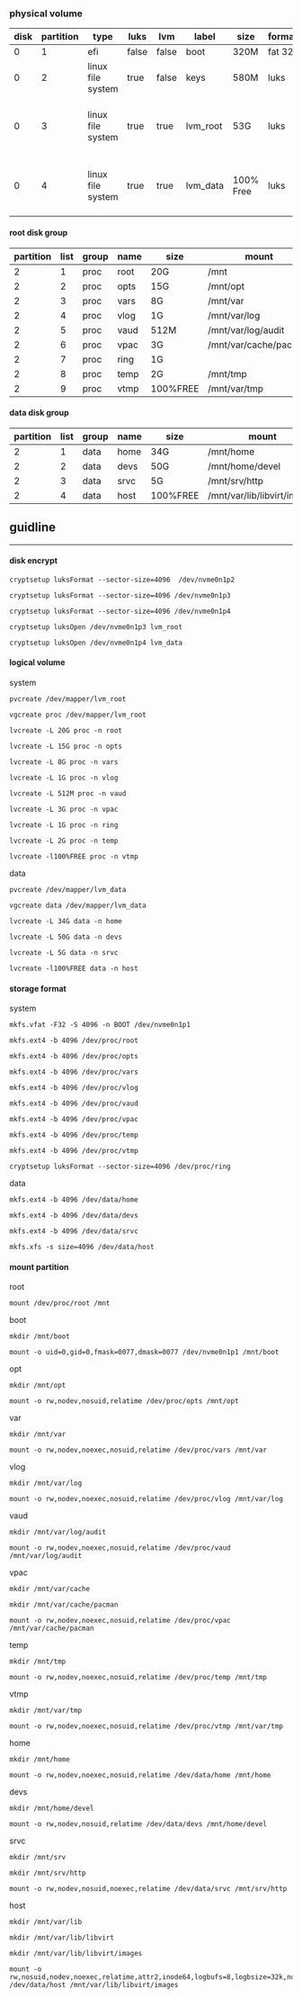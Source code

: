 ### physical volume
| disk | partition | type              | luks  | lvm   | label    | size      | format | mount                      |
| ---- | --------- | ----------------- | ----- | ----- | -------- | --------- | ------ | -------------------------- |
| 0    | 1         | efi               | false | false | boot     | 320M      | fat 32 | /boot                      |
| 0    | 2         | linux file system | true  | false | keys     | 580M      | luks   | none                       |
| 0    | 3         | linux file system | true  | true  | lvm_root | 53G       | luks   | see logical layout point 1 |
| 0    | 4         | linux file system | true  | true  | lvm_data | 100% Free | luks   | see logical layout point 1 |

#### root disk group

| partition | list | group | name | size | mount                    | format |
| --------- | ---- | ----- | ---- | ---- | -------------------------| ------ |
| 2         | 1    | proc  | root | 20G  | /mnt                     | ext4   |
| 2         | 2    | proc  | opts | 15G  | /mnt/opt                 | ext4   |
| 2         | 3    | proc  | vars | 8G   | /mnt/var                 | ext4   |
| 2         | 4    | proc  | vlog | 1G   | /mnt/var/log             | ext4   |
| 2         | 5    | proc  | vaud | 512M | /mnt/var/log/audit       | ext4   |
| 2         | 6    | proc  | vpac | 3G   | /mnt/var/cache/pacman    | ext4   |
| 2         | 7    | proc  | ring | 1G   |                          | ext4   |
| 2         | 8    | proc  | temp | 2G   | /mnt/tmp                 | ext4   |
| 2         | 9    | proc  | vtmp | 100%FREE    | /mnt/var/tmp      | ext4   |

#### data disk group

| partition | list | group | name | size     | mount                       | format |
| --------- | ---- | ----- | ---- | -------- | ----------------------------| ------ |
| 2         | 1    | data  | home | 34G      | /mnt/home                   | ext4   |
| 2         | 2    | data  | devs | 50G      | /mnt/home/devel             | ext4   |
| 2         | 3    | data  | srvc | 5G       | /mnt/srv/http               | ext4   |
| 2         | 4    | data  | host | 100%FREE | /mnt/var/lib/libvirt/images | xfs    |

## guidline
---
#### disk encrypt
```
cryptsetup luksFormat --sector-size=4096  /dev/nvme0n1p2
```

```
cryptsetup luksFormat --sector-size=4096 /dev/nvme0n1p3
```

```
cryptsetup luksFormat --sector-size=4096 /dev/nvme0n1p4
```

```
cryptsetup luksOpen /dev/nvme0n1p3 lvm_root
```

```
cryptsetup luksOpen /dev/nvme0n1p4 lvm_data
```

#### logical volume
system

```
pvcreate /dev/mapper/lvm_root
```

```
vgcreate proc /dev/mapper/lvm_root
```

```
lvcreate -L 20G proc -n root
```

```
lvcreate -L 15G proc -n opts
```

```
lvcreate -L 8G proc -n vars
```

```
lvcreate -L 1G proc -n vlog
```

```
lvcreate -L 512M proc -n vaud
```

```
lvcreate -L 3G proc -n vpac
```

```
lvcreate -L 1G proc -n ring
```

```
lvcreate -L 2G proc -n temp
```

```
lvcreate -l100%FREE proc -n vtmp
```

data

```
pvcreate /dev/mapper/lvm_data
```

```
vgcreate data /dev/mapper/lvm_data
```

```
lvcreate -L 34G data -n home
```

```
lvcreate -L 50G data -n devs
```

```
lvcreate -L 5G data -n srvc
```

```
lvcreate -l100%FREE data -n host
```

#### storage format
system

```
mkfs.vfat -F32 -S 4096 -n BOOT /dev/nvme0n1p1
```

```
mkfs.ext4 -b 4096 /dev/proc/root
```

```
mkfs.ext4 -b 4096 /dev/proc/opts
```

```
mkfs.ext4 -b 4096 /dev/proc/vars
```

```
mkfs.ext4 -b 4096 /dev/proc/vlog
```

```
mkfs.ext4 -b 4096 /dev/proc/vaud
```

```
mkfs.ext4 -b 4096 /dev/proc/vpac
```

```
mkfs.ext4 -b 4096 /dev/proc/temp
```

```
mkfs.ext4 -b 4096 /dev/proc/vtmp
```

```
cryptsetup luksFormat --sector-size=4096 /dev/proc/ring
```

data

```
mkfs.ext4 -b 4096 /dev/data/home
```

```
mkfs.ext4 -b 4096 /dev/data/devs
```

```
mkfs.ext4 -b 4096 /dev/data/srvc
```

```
mkfs.xfs -s size=4096 /dev/data/host
```



#### mount partition

root

```
mount /dev/proc/root /mnt
```

boot
```
mkdir /mnt/boot
```

```
mount -o uid=0,gid=0,fmask=0077,dmask=0077 /dev/nvme0n1p1 /mnt/boot
```

opt
```
mkdir /mnt/opt
```

```
mount -o rw,nodev,nosuid,relatime /dev/proc/opts /mnt/opt
```

var
```
mkdir /mnt/var
```

```
mount -o rw,nodev,noexec,nosuid,relatime /dev/proc/vars /mnt/var
```

vlog
```
mkdir /mnt/var/log
```

```
mount -o rw,nodev,noexec,nosuid,relatime /dev/proc/vlog /mnt/var/log
```

vaud
```
mkdir /mnt/var/log/audit
```

```
mount -o rw,nodev,noexec,nosuid,relatime /dev/proc/vaud /mnt/var/log/audit
```

vpac
```
mkdir /mnt/var/cache
```

```
mkdir /mnt/var/cache/pacman
```

```
mount -o rw,nodev,noexec,nosuid,relatime /dev/proc/vpac /mnt/var/cache/pacman
```

temp
```
mkdir /mnt/tmp
```

```
mount -o rw,nodev,noexec,nosuid,relatime /dev/proc/temp /mnt/tmp
```

vtmp
```
mkdir /mnt/var/tmp
```

```
mount -o rw,nodev,noexec,nosuid,relatime /dev/proc/vtmp /mnt/var/tmp
```

home
```
mkdir /mnt/home
```

```
mount -o rw,nodev,noexec,nosuid,relatime /dev/data/home /mnt/home
```

devs
```
mkdir /mnt/home/devel
```

```
mount -o rw,nodev,nosuid,relatime /dev/data/devs /mnt/home/devel
```

srvc
```
mkdir /mnt/srv
```
```
mkdir /mnt/srv/http
```

```
mount -o rw,nodev,nosuid,noexec,relatime /dev/data/srvc /mnt/srv/http
```


host
```
mkdir /mnt/var/lib
```
```
mkdir /mnt/var/lib/libvirt
```
```
mkdir /mnt/var/lib/libvirt/images
```
```
mount -o rw,nosuid,nodev,noexec,relatime,attr2,inode64,logbufs=8,logbsize=32k,noquota /dev/data/host /mnt/var/lib/libvirt/images
```


